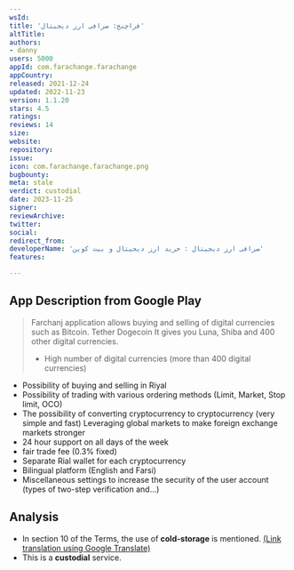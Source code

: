 ```yaml
---
wsId: 
title: 'فراچنج: صرافی ارز دیجیتال'
altTitle: 
authors:
- danny
users: 5000
appId: com.farachange.farachange
appCountry: 
released: 2021-12-24
updated: 2022-11-23
version: 1.1.20
stars: 4.5
ratings: 
reviews: 14
size: 
website: 
repository: 
issue: 
icon: com.farachange.farachange.png
bugbounty: 
meta: stale
verdict: custodial
date: 2023-11-25
signer: 
reviewArchive: 
twitter: 
social: 
redirect_from: 
developerName: 'صرافی ارز دیجیتال : خرید ارز دیجیتال و بیت کوین'
features: 

---
```


## App Description from Google Play

> Farchanj application allows buying and selling of digital currencies such as Bitcoin. Tether Dogecoin It gives you Luna, Shiba and 400 other digital currencies.
>
> - High number of digital currencies (more than 400 digital currencies)
- Possibility of buying and selling in Riyal
- Possibility of trading with various ordering methods (Limit, Market, Stop limit, OCO)
- The possibility of converting cryptocurrency to cryptocurrency (very simple and fast)
Leveraging global markets to make foreign exchange markets stronger
- 24 hour support on all days of the week
- fair trade fee (0.3% fixed)
- Separate Rial wallet for each cryptocurrency
- Bilingual platform (English and Farsi)
- Miscellaneous settings to increase the security of the user account (types of two-step verification and...)

## Analysis

- In section 10 of the Terms, the use of **cold-storage** is mentioned. [(Link translation using Google Translate)](https://farachange-ir.translate.goog/terms/?_x_tr_sl=tr&_x_tr_tl=en&_x_tr_hl=en&_x_tr_pto=wapp&_x_tr_hist=true)
- This is a **custodial** service.
